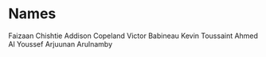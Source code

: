 # Names

Faizaan Chishtie
Addison Copeland
Victor Babineau
Kevin Toussaint
Ahmed Al Youssef
Arjuunan Arulnamby

